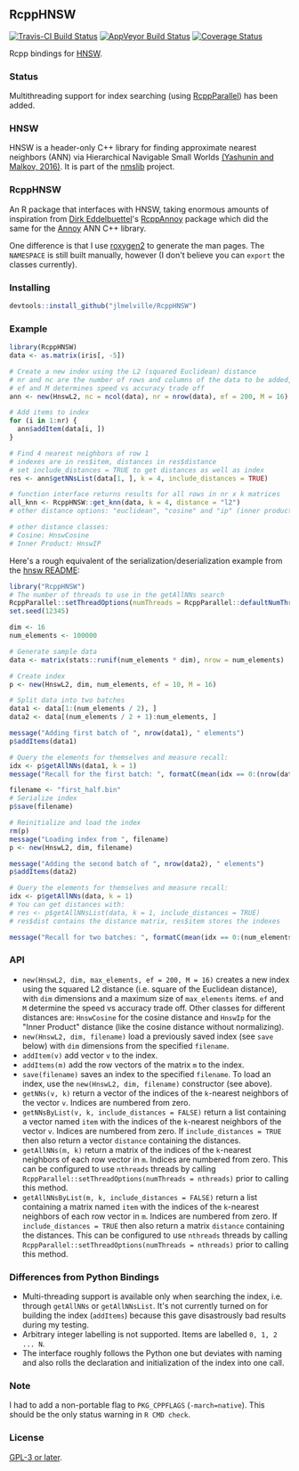 ## RcppHNSW
[![Travis-CI Build Status](https://travis-ci.org/jlmelville/rcpphnsw.svg?branch=master)](https://travis-ci.org/jlmelville/rcpphnsw)
[![AppVeyor Build Status](https://ci.appveyor.com/api/projects/status/github/jlmelville/rcpphnsw?branch=master&svg=true)](https://ci.appveyor.com/project/jlmelville/rcpphnsw)
[![Coverage Status](https://img.shields.io/codecov/c/github/jlmelville/rcpphnsw/master.svg)](https://codecov.io/github/jlmelville/rcpphnsw?branch=master)

Rcpp bindings for [HNSW](https://github.com/nmslib/hnsw).

### Status

Multithreading support for index searching (using 
[RcppParallel](https://cran.r-project.org/package=RcppParallel)) has been added.

### HNSW

HNSW is a header-only C++ library for finding approximate nearest neighbors
(ANN) via Hierarchical Navigable Small Worlds
[(Yashunin and Malkov, 2016)](https://arxiv.org/abs/1603.09320). 
It is part of the [nmslib](https://github.com/nmslib/nmslib]) project. 

### RcppHNSW

An R package that interfaces with HNSW, taking enormous amounts of inspiration
from [Dirk Eddelbuettel](https://github.com/eddelbuettel)'s
[RcppAnnoy](https://github.com/eddelbuettel/rcppannoy) package which did the
same for the [Annoy](https://github.com/spotify/annoy) ANN C++ library.

One difference is that I use
[roxygen2](https://cran.r-project.org/package=roxygen2) to generate the man
pages. The `NAMESPACE` is still built manually, however (I don't believe you can
`export` the classes currently).

### Installing

```R
devtools::install_github("jlmelville/RcppHNSW")
```

### Example

```R
library(RcppHNSW)
data <- as.matrix(iris[, -5])

# Create a new index using the L2 (squared Euclidean) distance
# nr and nc are the number of rows and columns of the data to be added, respectively
# ef and M determines speed vs accuracy trade off
ann <- new(HnswL2, nc = ncol(data), nr = nrow(data), ef = 200, M = 16)

# Add items to index
for (i in 1:nr) {
  ann$addItem(data[i, ])
}

# Find 4 nearest neighbors of row 1
# indexes are in res$item, distances in res$distance
# set include_distances = TRUE to get distances as well as index
res <- ann$getNNsList(data[1, ], k = 4, include_distances = TRUE)

# function interface returns results for all rows in nr x k matrices
all_knn <- RcppHNSW::get_knn(data, k = 4, distance = "l2")
# other distance options: "euclidean", "cosine" and "ip" (inner product distance)

# other distance classes:
# Cosine: HnswCosine
# Inner Product: HnswIP
```

Here's a rough equivalent of the serialization/deserialization example from
the [hnsw README](https://github.com/nmslib/hnsw#python-bindings-example):

```R
library("RcppHNSW")
# The number of threads to use in the getAllNNs search
RcppParallel::setThreadOptions(numThreads = RcppParallel::defaultNumThreads())
set.seed(12345)

dim <- 16
num_elements <- 100000

# Generate sample data
data <- matrix(stats::runif(num_elements * dim), nrow = num_elements)

# Create index
p <- new(HnswL2, dim, num_elements, ef = 10, M = 16)

# Split data into two batches
data1 <- data[1:(num_elements / 2), ]
data2 <- data[(num_elements / 2 + 1):num_elements, ]

message("Adding first batch of ", nrow(data1), " elements")
p$addItems(data1)

# Query the elements for themselves and measure recall:
idx <- p$getAllNNs(data1, k = 1)
message("Recall for the first batch: ", formatC(mean(idx == 0:(nrow(data1) - 1))))

filename <- "first_half.bin"
# Serialize index
p$save(filename)

# Reinitialize and load the index
rm(p)
message("Loading index from ", filename)
p <- new(HnswL2, dim, filename)

message("Adding the second batch of ", nrow(data2), " elements")
p$addItems(data2)

# Query the elements for themselves and measure recall:
idx <- p$getAllNNs(data, k = 1)
# You can get distances with:
# res <- p$getAllNNsList(data, k = 1, include_distances = TRUE)
# res$dist contains the distance matrix, res$item stores the indexes

message("Recall for two batches: ", formatC(mean(idx == 0:(num_elements - 1))))
```

### API

* `new(HnswL2, dim, max_elements, ef = 200, M = 16)` creates a new index using
the squared L2 distance (i.e. square of the Euclidean distance), with `dim`
dimensions and a maximum size of `max_elements` items. `ef` and `M` determine
the speed vs accuracy trade off. Other classes for different distances are:
`HnswCosine` for the cosine distance and `HnswIp` for the "Inner Product"
distance (like the cosine distance without normalizing).
* `new(HnswL2, dim, filename)` load a previously saved index (see `save` below) 
with `dim` dimensions from the specified `filename`.
* `addItem(v)` add vector `v` to the index.
* `addItems(m)` add the row vectors of the matrix `m` to the index.
* `save(filename)` saves an index to the specified `filename`. To load an index,
use the `new(HnswL2, dim, filename)` constructor (see above).
* `getNNs(v, k)` return a vector of the indices of the `k`-nearest neighbors of
the vector `v`. Indices are numbered from zero.
* `getNNsByList(v, k, include_distances = FALSE)` return a list containing a
vector named `item` with the indices of the `k`-nearest neighbors of
the vector `v`. Indices are numbered from zero. If `include_distances = TRUE`
then also return a vector `distance` containing the distances.
* `getAllNNs(m, k)` return a matrix of the indices of the `k`-nearest neighbors
of each row vector in `m`. Indices are numbered from zero. This can be
configured to use `nthreads` threads by calling
`RcppParallel::setThreadOptions(numThreads = nthreads)` prior to calling this
method.
* `getAllNNsByList(m, k, include_distances = FALSE)` return a list containing a
matrix named `item` with the indices of the `k`-nearest neighbors of each row
vector in `m`. Indices are numbered from zero. If `include_distances = TRUE`
then also return a matrix `distance` containing the distances. This can be
configured to use `nthreads` threads by calling
`RcppParallel::setThreadOptions(numThreads = nthreads)` prior to calling this
method.

### Differences from Python Bindings

* Multi-threading support is available only when searching the index, i.e.
through `getAllNNs` or `getAllNNsList`. It's not currently turned on for 
building the index (`addItems`) because this gave disastrously bad results 
during my testing.
* Arbitrary integer labelling is not supported. Items are labelled 
`0, 1, 2 ... N`.
* The interface roughly follows the Python one but deviates with naming and also
rolls the declaration and initialization of the index into one call.

### Note

I had to add a non-portable flag to `PKG_CPPFLAGS` (`-march=native`). This
should be the only status warning in `R CMD check`.

### License

[GPL-3 or later](https://www.gnu.org/licenses/gpl-3.0.en.html).
